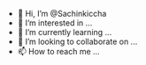 - 👋 Hi, I’m @Sachinkiccha
- 👀 I’m interested in ...
- 🌱 I’m currently learning ...
- 💞️ I’m looking to collaborate on ...
- 📫 How to reach me ...

<!---
Sachinkiccha/Sachinkiccha is a ✨ special ✨ repository because its `README.md` (this file) appears on your GitHub profile.
You can click the Preview link to take a look at your changes.
--->
